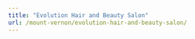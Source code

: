 ```yaml
---
title: "Evolution Hair and Beauty Salon"
url: /mount-vernon/evolution-hair-and-beauty-salon/
---
```

